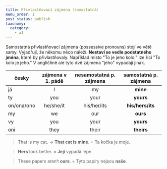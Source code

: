 ```yaml
---
title: Přivlastňovací zájmena (samostatná)
menu_order: 1
post_status: publish
taxonomy:
  category:
    - a1
---
```


Samostatná přivlastňovací zájmena (possessive pronouns) stojí ve větě samy. Vyjadřují, že někomu něco náleží. **Nestaví se vedle podstatného jména**, které by přivlastňovaly. Například místo "To je jeho kolo." lze říci "To kolo je jeho." V angličtině ale tyto dvě zájmena "jeho" vypadají jinak.

| česky      | zájmena v 1. pádě | nesamostatná p. zájmena | samostatná p. zájmena |
| ---------- | :---------------: | :---------------------: | :-------------------: |
| já         |         I         |           my            |       **mine**        |
| ty         |        you        |          your           |       **yours**       |
| on/ona/ono |     he/she/it     |       his/her/its       |   **his/hers/its**    |
| my         |        we         |           our           |       **ours**        |
| vy         |        you        |          your           |       **yours**       |
| oni        |       they        |          their          |      **theirs**       |

> That is my cat. → **That cat is mine**. = Ta kočka je moje.

> **Hers** look better. = **Její** vypadá lépe.

> These papers aren‘t **ours**. = Tyto papíry nejsou **naše**.

